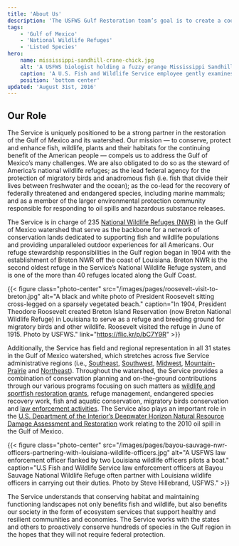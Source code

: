 ```yaml
---
title: 'About Us'
description: 'The USFWS Gulf Restoration team’s goal is to create a coordinated, strategic approach to the restoration of the ecosystem of the Gulf of Mexico watershed.'
tags:
    - 'Gulf of Mexico'
    - 'National Wildlife Refuges'
    - 'Listed Species'
hero:
    name: mississippi-sandhill-crane-chick.jpg
    alt: 'A USFWS biologist holding a fuzzy orange Mississippi Sandhill crane chick to take measurements.'
    caption: 'A U.S. Fish and Wildlife Service employee gently examines a Mississippi sandhill crane chick. Photo by USFWS.'
    position: 'bottom center'
updated: 'August 31st, 2016'
---
```


## Our Role

The Service is uniquely positioned to be a strong partner in the restoration of the Gulf of Mexico and its watershed. Our mission — to conserve, protect and enhance fish, wildlife, plants and their habitats for the continuing benefit of the American people — compels us to address the Gulf of Mexico’s many challenges. We are also obligated to do so as the steward of America’s national wildlife refuges; as the lead federal agency for the protection of migratory birds and anadromous fish (i.e. fish that divide their lives between freshwater and the ocean); as the co-lead for the recovery of federally threatened and endangered species, including marine mammals; and as a member of the larger environmental protection community responsible for responding to oil spills and hazardous substance releases.

The Service is in charge of 235 [National Wildlife Refuges (NWR)](http://www.fws.gov/refuges/) in the Gulf of Mexico watershed that serve as the backbone for a network of conservation lands dedicated to supporting fish and wildlife populations and providing unparalleled outdoor experiences for all Americans. Our refuge stewardship responsibilities in the Gulf region began in 1904 with the establishment of Breton NWR off the coast of Louisiana. Breton NWR is the second oldest refuge in the Service’s National Wildlife Refuge system, and is one of the more than 40 refuges located along the Gulf Coast.

{{< figure class="photo-center" src="/images/pages/roosevelt-visit-to-breton.jpg" alt="A black and white photo of President Roosevelt sitting cross-legged on a sparsely vegetated beach." caption="In 1904, President Theodore Roosevelt created Breton Island Reservation (now Breton National Wildlife Refuge) in Louisiana to serve as a refuge and breeding ground for migratory birds and other wildlife. Roosevelt visited the refuge in June of 1915. Photo by USFWS." link="https://flic.kr/p/bC7Y9R" >}}

Additionally, the Service has field and regional representation in all 31 states in the Gulf of Mexico watershed, which stretches across five Service administrative regions (i.e., [Southeast](http://www.fws.gov/southeast/), [Southwest](http://www.fws.gov/southwest/), [Midwest](http://www.fws.gov/midwest/), [Mountain-Prairie](http://www.fws.gov/mountain-prairie/) and [Northeast](http://www.fws.gov/northeast/)). Throughout the watershed, the Service provides a combination of conservation planning and on-the-ground contributions through our various programs focusing on such matters as [wildlife and sportfish restoration grants](http://wsfrprograms.fws.gov/), refuge management, endangered species recovery work, fish and aquatic conservation, migratory birds conservation and [law enforcement activities](https://www.fws.gov/le/). The Service also plays an important role in the [U.S. Department of the Interior’s Deepwater Horizon Natural Resource Damage Assessment and Restoration](https://www.doi.gov/restoration) work relating to the 2010 oil spill in the Gulf of Mexico.  

{{< figure class="photo-center" src="/images/pages/bayou-sauvage-nwr-officers-partnering-with-louisiana-wildlife-officers.jpg" alt="A USFWS law enforcement officer flanked by two Louisiana wildlife officers pilots a boat." caption="U.S Fish and Wildlife Service law enforcement officers at Bayou Sauvage National Wildlife Refuge often partner with Louisiana wildlife officers in carrying out their duties. Photo by Steve Hillebrand, USFWS." >}}

The Service understands that conserving habitat and maintaining functioning landscapes not only benefits fish and wildlife, but also benefits our society in the form of ecosystem services that support healthy and resilient communities and economies. The Service works with the states and others to proactively conserve hundreds of species in the Gulf region in the hopes that they will not require federal protection.
